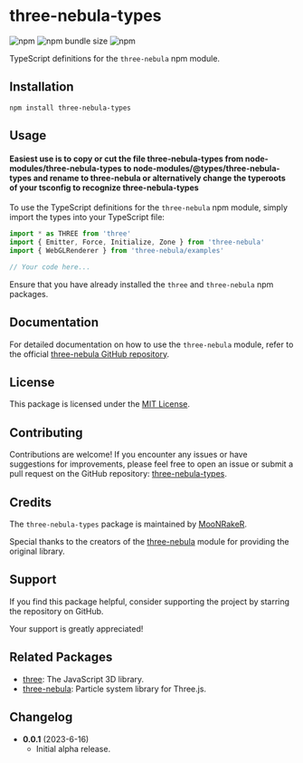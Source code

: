 # three-nebula-types

![npm](https://img.shields.io/npm/v/three-nebula-types)
![npm bundle size](https://img.shields.io/bundlephobia/min/three-nebula-types)
![npm](https://img.shields.io/npm/dt/three-nebula-types)

TypeScript definitions for the `three-nebula` npm module.

## Installation

```
npm install three-nebula-types
```

## Usage
#### Easiest use is to copy or cut the file three-nebula-types from node-modules/three-nebula-types to node-modules/@types/three-nebula-types and rename to three-nebula or alternatively change the typeroots of your tsconfig to recognize three-nebula-types

To use the TypeScript definitions for the `three-nebula` npm module, simply import the types into your TypeScript file:

```typescript
import * as THREE from 'three'
import { Emitter, Force, Initialize, Zone } from 'three-nebula'
import { WebGLRenderer } from 'three-nebula/examples'

// Your code here...
```

Ensure that you have already installed the `three` and `three-nebula` npm packages.

## Documentation

For detailed documentation on how to use the `three-nebula` module, refer to the official [three-nebula GitHub repository](https://github.com/creativelifeform/three-nebula).

## License

This package is licensed under the [MIT License](https://opensource.org/licenses/MIT).

## Contributing

Contributions are welcome! If you encounter any issues or have suggestions for improvements, please feel free to open an issue or submit a pull request on the GitHub repository: [three-nebula-types](https://github.com/your-username/three-nebula-types).

## Credits

The `three-nebula-types` package is maintained by [MooNRakeR](https://github.com/moonraker22).

Special thanks to the creators of the [three-nebula](https://github.com/creativelifeform/three-nebula) module for providing the original library.

## Support

If you find this package helpful, consider supporting the project by starring the repository on GitHub.

Your support is greatly appreciated!

## Related Packages

- [three](https://www.npmjs.com/package/three): The JavaScript 3D library.
- [three-nebula](https://www.npmjs.com/package/three-nebula): Particle system library for Three.js.

## Changelog

- **0.0.1** (2023-6-16)
  - Initial alpha release.
